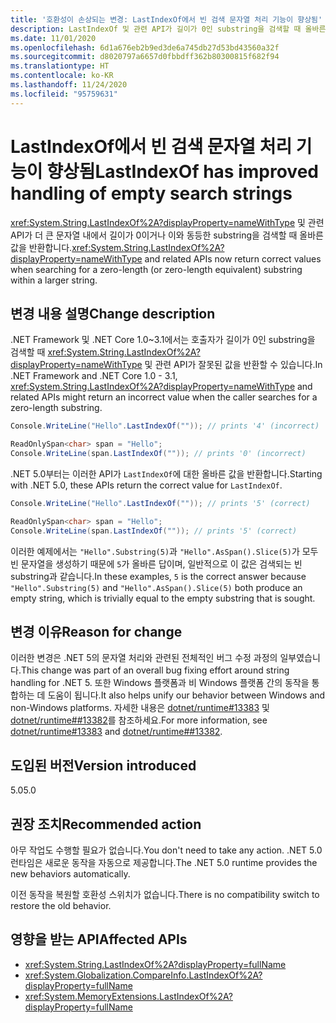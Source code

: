 ```yaml
---
title: '호환성이 손상되는 변경: LastIndexOf에서 빈 검색 문자열 처리 기능이 향상됨'
description: LastIndexOf 및 관련 API가 길이가 0인 substring을 검색할 때 올바른 값을 반환하는 핵심 .NET 라이브러리의 .NET 5.0 호환성이 손상되는 변경에 대해 알아봅니다.
ms.date: 11/01/2020
ms.openlocfilehash: 6d1a676eb2b9ed3de6a745db27d53bd43560a32f
ms.sourcegitcommit: d8020797a6657d0fbbdff362b80300815f682f94
ms.translationtype: HT
ms.contentlocale: ko-KR
ms.lasthandoff: 11/24/2020
ms.locfileid: "95759631"
---
```

# <a name="lastindexof-has-improved-handling-of-empty-search-strings"></a><span data-ttu-id="94908-103">LastIndexOf에서 빈 검색 문자열 처리 기능이 향상됨</span><span class="sxs-lookup"><span data-stu-id="94908-103">LastIndexOf has improved handling of empty search strings</span></span>

<span data-ttu-id="94908-104"><xref:System.String.LastIndexOf%2A?displayProperty=nameWithType> 및 관련 API가 더 큰 문자열 내에서 길이가 0이거나 이와 동등한 substring을 검색할 때 올바른 값을 반환합니다.</span><span class="sxs-lookup"><span data-stu-id="94908-104"><xref:System.String.LastIndexOf%2A?displayProperty=nameWithType> and related APIs now return correct values when searching for a zero-length (or zero-length equivalent) substring within a larger string.</span></span>

## <a name="change-description"></a><span data-ttu-id="94908-105">변경 내용 설명</span><span class="sxs-lookup"><span data-stu-id="94908-105">Change description</span></span>

<span data-ttu-id="94908-106">.NET Framework 및 .NET Core 1.0~3.1에서는 호출자가 길이가 0인 substring을 검색할 때 <xref:System.String.LastIndexOf%2A?displayProperty=nameWithType> 및 관련 API가 잘못된 값을 반환할 수 있습니다.</span><span class="sxs-lookup"><span data-stu-id="94908-106">In .NET Framework and .NET Core 1.0 - 3.1, <xref:System.String.LastIndexOf%2A?displayProperty=nameWithType> and related APIs might return an incorrect value when the caller searches for a zero-length substring.</span></span>

```csharp
Console.WriteLine("Hello".LastIndexOf("")); // prints '4' (incorrect)

ReadOnlySpan<char> span = "Hello";
Console.WriteLine(span.LastIndexOf("")); // prints '0' (incorrect)
```

<span data-ttu-id="94908-107">.NET 5.0부터는 이러한 API가 `LastIndexOf`에 대한 올바른 값을 반환합니다.</span><span class="sxs-lookup"><span data-stu-id="94908-107">Starting with .NET 5.0, these APIs return the correct value for `LastIndexOf`.</span></span>

```csharp
Console.WriteLine("Hello".LastIndexOf("")); // prints '5' (correct)

ReadOnlySpan<char> span = "Hello";
Console.WriteLine(span.LastIndexOf("")); // prints '5' (correct)
```

<span data-ttu-id="94908-108">이러한 예제에서는 `"Hello".Substring(5)`과 `"Hello".AsSpan().Slice(5)`가 모두 빈 문자열을 생성하기 때문에 `5`가 올바른 답이며, 일반적으로 이 값은 검색되는 빈 substring과 같습니다.</span><span class="sxs-lookup"><span data-stu-id="94908-108">In these examples, `5` is the correct answer because `"Hello".Substring(5)` and `"Hello".AsSpan().Slice(5)` both produce an empty string, which is trivially equal to the empty substring that is sought.</span></span>

## <a name="reason-for-change"></a><span data-ttu-id="94908-109">변경 이유</span><span class="sxs-lookup"><span data-stu-id="94908-109">Reason for change</span></span>

<span data-ttu-id="94908-110">이러한 변경은 .NET 5의 문자열 처리와 관련된 전체적인 버그 수정 과정의 일부였습니다.</span><span class="sxs-lookup"><span data-stu-id="94908-110">This change was part of an overall bug fixing effort around string handling for .NET 5.</span></span> <span data-ttu-id="94908-111">또한 Windows 플랫폼과 비 Windows 플랫폼 간의 동작을 통합하는 데 도움이 됩니다.</span><span class="sxs-lookup"><span data-stu-id="94908-111">It also helps unify our behavior between Windows and non-Windows platforms.</span></span> <span data-ttu-id="94908-112">자세한 내용은 [dotnet/runtime#13383](https://github.com/dotnet/runtime/issues/13383) 및 [dotnet/runtime##13382](https://github.com/dotnet/runtime/issues/13382)를 참조하세요.</span><span class="sxs-lookup"><span data-stu-id="94908-112">For more information, see [dotnet/runtime#13383](https://github.com/dotnet/runtime/issues/13383) and [dotnet/runtime##13382](https://github.com/dotnet/runtime/issues/13382).</span></span>

## <a name="version-introduced"></a><span data-ttu-id="94908-113">도입된 버전</span><span class="sxs-lookup"><span data-stu-id="94908-113">Version introduced</span></span>

<span data-ttu-id="94908-114">5.0</span><span class="sxs-lookup"><span data-stu-id="94908-114">5.0</span></span>

## <a name="recommended-action"></a><span data-ttu-id="94908-115">권장 조치</span><span class="sxs-lookup"><span data-stu-id="94908-115">Recommended action</span></span>

<span data-ttu-id="94908-116">아무 작업도 수행할 필요가 없습니다.</span><span class="sxs-lookup"><span data-stu-id="94908-116">You don't need to take any action.</span></span> <span data-ttu-id="94908-117">.NET 5.0 런타임은 새로운 동작을 자동으로 제공합니다.</span><span class="sxs-lookup"><span data-stu-id="94908-117">The .NET 5.0 runtime provides the new behaviors automatically.</span></span>

<span data-ttu-id="94908-118">이전 동작을 복원할 호환성 스위치가 없습니다.</span><span class="sxs-lookup"><span data-stu-id="94908-118">There is no compatibility switch to restore the old behavior.</span></span>

## <a name="affected-apis"></a><span data-ttu-id="94908-119">영향을 받는 API</span><span class="sxs-lookup"><span data-stu-id="94908-119">Affected APIs</span></span>

- <xref:System.String.LastIndexOf%2A?displayProperty=fullName>
- <xref:System.Globalization.CompareInfo.LastIndexOf%2A?displayProperty=fullName>
- <xref:System.MemoryExtensions.LastIndexOf%2A?displayProperty=fullName>

<!--

### Category

Core .NET libraries

### Affected APIs

- `Overload:System.String.LastIndexOf`
- `Overload:System.Globalization.CompareInfo.LastIndexOf`
- `Overload:System.MemoryExtensions.LastIndexOf`

-->
